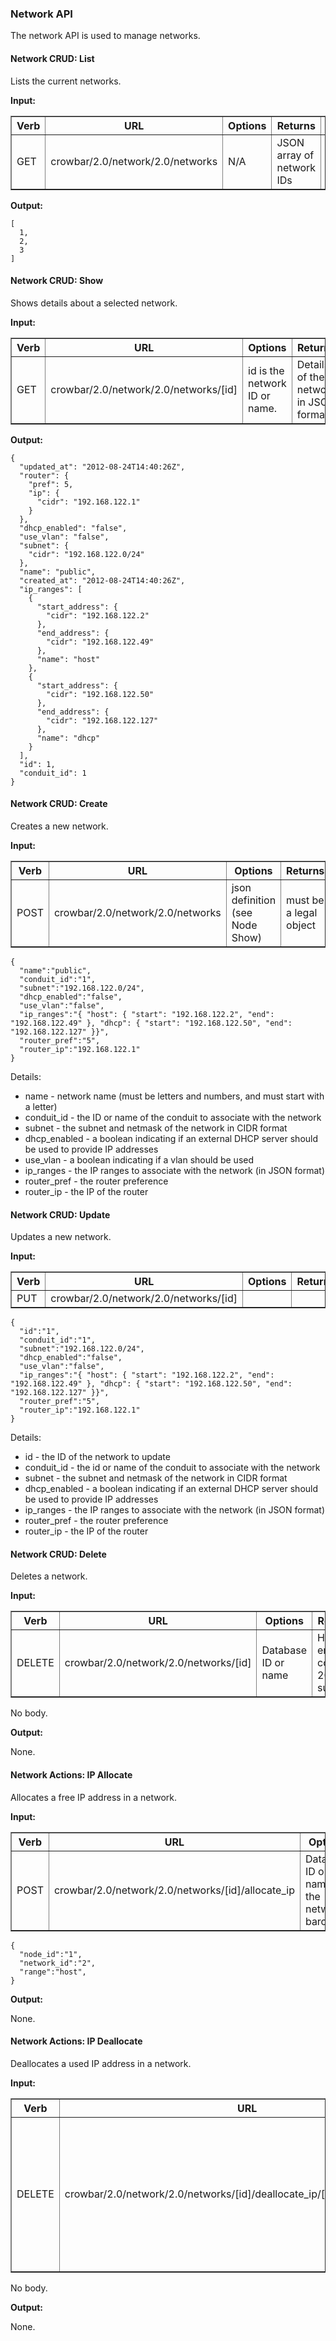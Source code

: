 ### Network API

The network API is used to manage networks.

#### Network CRUD: List

Lists the current networks.

**Input:**

<table border=1>
<tr><th> Verb </th><th> URL </th><th> Options </th><th> Returns </th><th> Comments </th></tr>
<tr><td> GET  </td><td>crowbar/2.0/network/2.0/networks</td><td>N/A</td><td>JSON array of network IDs</td><td></td></tr>
</table>


**Output:**

    [
      1,
      2,
      3
    ]

#### Network CRUD: Show

Shows details about a selected network.

**Input:**

<table border=1>
<tr><th> Verb </th><th> URL </th><th> Options </th><th> Returns </th><th> Comments </th></tr>
<tr><td> GET  </td><td>crowbar/2.0/network/2.0/networks/[id]</td><td>id is the network ID or name.</td><td>Details of the network in JSON format</td><td></td></tr>
</table>


**Output:**

    {
      "updated_at": "2012-08-24T14:40:26Z",
      "router": {
        "pref": 5,
        "ip": {
          "cidr": "192.168.122.1"
        }
      },
      "dhcp_enabled": "false",
      "use_vlan": "false",
      "subnet": {
        "cidr": "192.168.122.0/24"
      },
      "name": "public",
      "created_at": "2012-08-24T14:40:26Z",
      "ip_ranges": [
        {
          "start_address": {
            "cidr": "192.168.122.2"
          },
          "end_address": {
            "cidr": "192.168.122.49"
          },
          "name": "host"
        },
        {
          "start_address": {
            "cidr": "192.168.122.50"
          },
          "end_address": {
            "cidr": "192.168.122.127"
          },
          "name": "dhcp"
        }
      ],
      "id": 1,
      "conduit_id": 1
    }


#### Network CRUD: Create

Creates a new network.

**Input:**

<table border=1>
<tr><th> Verb </th><th> URL </th><th> Options </th><th> Returns </th><th> Comments </th></tr>
<tr><td> POST  </td><td>crowbar/2.0/network/2.0/networks</td><td> json definition (see Node Show) </td><td> must be a legal object </td></tr>
</table>

    {
      "name":"public",
      "conduit_id":"1",
      "subnet":"192.168.122.0/24",
      "dhcp_enabled":"false",
      "use_vlan":"false",
      "ip_ranges":"{ "host": { "start": "192.168.122.2", "end": "192.168.122.49" }, "dhcp": { "start": "192.168.122.50", "end": "192.168.122.127" }}",
      "router_pref":"5",
      "router_ip":"192.168.122.1"
    }

Details:

* name - network name (must be letters and numbers, and must start with a letter)
* conduit_id - the ID or name of the conduit to associate with the network
* subnet - the subnet and netmask of the network in CIDR format
* dhcp_enabled - a boolean indicating if an external DHCP server should be used to provide IP addresses
* use_vlan - a boolean indicating if a vlan should be used
* ip_ranges - the IP ranges to associate with the network (in JSON format)
* router_pref - the router preference
* router_ip - the IP of the router


#### Network CRUD: Update

Updates a new network.

**Input:**

<table border=1>
<tr><th> Verb </th><th> URL </th><th> Options </th><th> Returns </th><th> Comments </th></tr>
<tr><td> PUT  </td><td>crowbar/2.0/network/2.0/networks/[id]</td><td></td><td></td><td></td></tr>
</table>


    {
      "id":"1",
      "conduit_id":"1",
      "subnet":"192.168.122.0/24",
      "dhcp_enabled":"false",
      "use_vlan":"false",
      "ip_ranges":"{ "host": { "start": "192.168.122.2", "end": "192.168.122.49" }, "dhcp": { "start": "192.168.122.50", "end": "192.168.122.127" }}",
      "router_pref":"5",
      "router_ip":"192.168.122.1"
    }

Details:

* id - the ID of the network to update
* conduit_id - the id or name of the conduit to associate with the network
* subnet - the subnet and netmask of the network in CIDR format
* dhcp_enabled - a boolean indicating if an external DHCP server should be used to provide IP addresses
* ip_ranges - the IP ranges to associate with the network (in JSON format)
* router_pref - the router preference
* router_ip - the IP of the router

#### Network CRUD: Delete

Deletes a network.

**Input:**

<table border=1>
<tr><th> Verb </th><th> URL </th><th> Options </th><th> Returns </th><th> Comments </th></tr>
<tr><td> DELETE  </td><td>crowbar/2.0/network/2.0/networks/[id]</td><td> Database ID or name </td><td>HTTP error code 200 on success</td><td></td></tr>
</table>


No body.

**Output:**

None.


#### Network Actions: IP Allocate

Allocates a free IP address in a network.

**Input:**

<table border=1>
<tr><th> Verb </th><th> URL </th><th> Options </th><th> Returns </th><th> Comments </th></tr>
<tr><td>POST</td><td>crowbar/2.0/network/2.0/networks/[id]/allocate_ip</td><td> Database ID or name of the network barclamp </td><td>HTTP error code 200 on success</td><td></td></tr>
</table>

    {
      "node_id":"1",
      "network_id":"2",
      "range":"host",
    }

**Output:**

None.


#### Network Actions: IP Deallocate

Deallocates a used IP address in a network.

**Input:**

<table border=1>
<tr><th> Verb </th><th> URL </th><th> Options </th><th> Returns </th><th> Comments </th></tr>
<tr><td>DELETE</td><td>crowbar/2.0/network/2.0/networks/[id]/deallocate_ip/[network_id]/[node_id]</td><td>id: Database ID or name of proposal<br>network_id: Database ID or name of network<br>node_id: Database ID or name of node</td><td>HTTP error code 200 on success</td><td></td></tr>
</table>

No body.

**Output:**

None.

